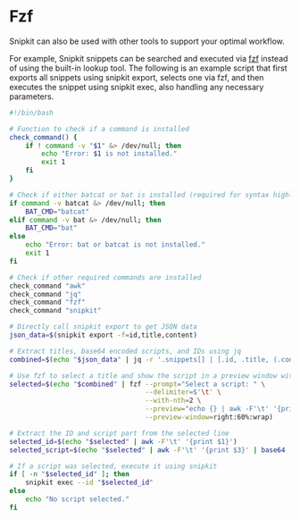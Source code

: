 # Fzf

Snipkit can also be used with other tools to support your optimal workflow.

For example, Snipkit snippets can be searched and executed via [fzf](https://github.com/junegunn/fzf) instead of using the built-in lookup tool. The following is an example script that first exports all snippets using snipkit export, selects one via fzf, and then executes the snippet using snipkit exec, also handling any necessary parameters.

```sh title="sn.sh"
#!/bin/bash

# Function to check if a command is installed
check_command() {
    if ! command -v "$1" &> /dev/null; then
        echo "Error: $1 is not installed."
        exit 1
    fi
}

# Check if either batcat or bat is installed (required for syntax highlighting)
if command -v batcat &> /dev/null; then
    BAT_CMD="batcat"
elif command -v bat &> /dev/null; then
    BAT_CMD="bat"
else
    echo "Error: bat or batcat is not installed."
    exit 1
fi

# Check if other required commands are installed
check_command "awk"
check_command "jq"
check_command "fzf"
check_command "snipkit"

# Directly call snipkit export to get JSON data
json_data=$(snipkit export -f=id,title,content)

# Extract titles, base64 encoded scripts, and IDs using jq
combined=$(echo "$json_data" | jq -r '.snippets[] | [.id, .title, (.content | @base64)] | @tsv')

# Use fzf to select a title and show the script in a preview window with syntax highlighting
selected=$(echo "$combined" | fzf --prompt="Select a script: " \
                                  --delimiter=$'\t' \
                                  --with-nth=2 \
                                  --preview="echo {} | awk -F'\t' '{print \$3}' | base64 --decode | $BAT_CMD --language=sh --style=numbers --color=always" \
                                  --preview-window=right:60%:wrap)

# Extract the ID and script part from the selected line
selected_id=$(echo "$selected" | awk -F'\t' '{print $1}')
selected_script=$(echo "$selected" | awk -F'\t' '{print $3}' | base64 --decode)

# If a script was selected, execute it using snipkit
if [ -n "$selected_id" ]; then
    snipkit exec --id "$selected_id"
else
    echo "No script selected."
fi
```